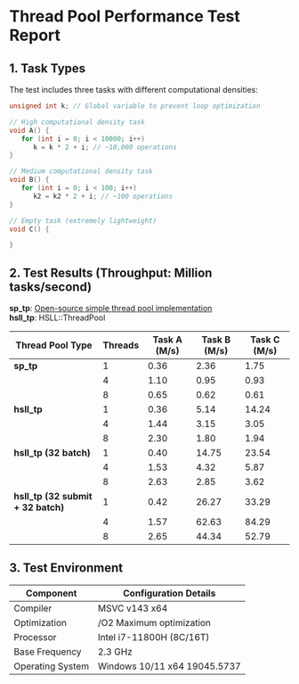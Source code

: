 # Thread Pool Performance Test Report  

## 1. Task Types  
The test includes three tasks with different computational densities:  

```cpp  
unsigned int k; // Global variable to prevent loop optimization  

// High computational density task  
void A() {  
   for (int i = 0; i < 10000; i++)  
      k = k * 2 + i; // ~10,000 operations  
}  

// Medium computational density task  
void B() {  
   for (int i = 0; i < 100; i++)  
      k2 = k2 * 2 + i; // ~100 operations  
}  

// Empty task (extremely lightweight)  
void C() {  

}  
```  

## 2. Test Results (Throughput: Million tasks/second)  

**sp_tp**: [Open-source simple thread pool implementation](https://github.com/progschj/ThreadPool.git)  
**hsll_tp**: HSLL::ThreadPool  

| Thread Pool Type               | Threads | Task A (M/s) | Task B (M/s) | Task C (M/s) |  
|--------------------------------|---------|--------------|--------------|--------------|  
| **sp_tp**                      | 1       | 0.36         | 2.36         | 1.75         |  
|                                | 4       | 1.10         | 0.95         | 0.93         |  
|                                | 8       | 0.65         | 0.62         | 0.61         |  
| **hsll_tp**                    | 1       | 0.36         | 5.14         | 14.24        |  
|                                | 4       | 1.44         | 3.15         | 3.05         |  
|                                | 8       | 2.30         | 1.80         | 1.94         |  
| **hsll_tp (32 batch)**         | 1       | 0.40         | 14.75        | 23.54        |  
|                                | 4       | 1.53         | 4.32         | 5.87         |  
|                                | 8       | 2.63         | 2.85         | 3.62         |  
| **hsll_tp (32 submit + 32 batch)** | 1       | 0.42         | 26.27        | 33.29        |  
|                                | 4       | 1.57         | 62.63        | 84.29        |  
|                                | 8       | 2.65         | 44.34        | 52.79        |  

## 3. Test Environment  
| Component       | Configuration Details              |  
|-----------------|------------------------------------|  
| Compiler        | MSVC v143 x64                      |  
| Optimization    | /O2 Maximum optimization           |  
| Processor       | Intel i7-11800H (8C/16T)           |  
| Base Frequency  | 2.3 GHz                            |  
| Operating System| Windows 10/11 x64 19045.5737       |
